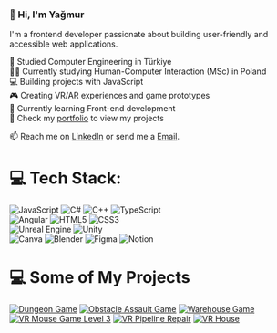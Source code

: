 ### 👋 Hi, I'm Yağmur

I'm a frontend developer passionate about building user-friendly and accessible web applications.<br/>

🧠 Studied Computer Engineering in Türkiye<br/>
👩‍💻 Currently studying Human-Computer Interaction (MSc) in Poland<br/>
💻 Building projects with JavaScript<br/>
🎮 Creating VR/AR experiences and game prototypes<br/>
🎯 Currently learning Front-end development<br/>
📃 Check my [portfolio](https://yagmuraslanportfolio.framer.website/) to view my projects<br/>

📫 Reach me on [LinkedIn](https://www.linkedin.com/in/aslanyagmur/) or send me a [Email](aslanyagmurr1@gmail.com).

# 💻 Tech Stack:
![JavaScript](https://img.shields.io/badge/javascript-%23323330.svg?style=for-the-badge&logo=javascript&logoColor=%23F7DF1E) 
![C#](https://img.shields.io/badge/c%23-%23239120.svg?style=for-the-badge&logo=csharp&logoColor=white) 
![C++](https://img.shields.io/badge/c++-%2300599C.svg?style=for-the-badge&logo=c%2B%2B&logoColor=white)
![TypeScript](https://img.shields.io/badge/typescript-%23007ACC.svg?style=for-the-badge&logo=typescript&logoColor=white)<br/>
![Angular](https://img.shields.io/badge/angular-%23DD0031.svg?style=for-the-badge&logo=angular&logoColor=white) 
![HTML5](https://img.shields.io/badge/html5-%23E34F26.svg?style=for-the-badge&logo=html5&logoColor=white) 
![CSS3](https://img.shields.io/badge/css3-%231572B6.svg?style=for-the-badge&logo=css3&logoColor=white)<br/>
![Unreal Engine](https://img.shields.io/badge/unrealengine-%23313131.svg?style=for-the-badge&logo=unrealengine&logoColor=white) 
![Unity](https://img.shields.io/badge/unity-%23000000.svg?style=for-the-badge&logo=unity&logoColor=white)<br/>
![Canva](https://img.shields.io/badge/Canva-%2300C4CC.svg?style=for-the-badge&logo=Canva&logoColor=white) 
![Blender](https://img.shields.io/badge/blender-%23F5792A.svg?style=for-the-badge&logo=blender&logoColor=white) 
![Figma](https://img.shields.io/badge/figma-%23F24E1E.svg?style=for-the-badge&logo=figma&logoColor=white)
![Notion](https://img.shields.io/badge/Notion-%23000000.svg?style=for-the-badge&logo=notion&logoColor=white)

# 💻 Some of My Projects
<!-- BEGIN YOUTUBE-CARDS -->
[![Dungeon Game](https://ytcards.demolab.com/?id=pxZp3XeyPQI&title=Dungeon+Game&background_color=%23ffffff&title_color=%2324292f&stats_color=%2357606a&max_title_lines=1&width=250&border_radius=5&duration=47 "Dungeon Game")](https://youtu.be/pxZp3XeyPQI)
[![Obstacle Assault Game](https://ytcards.demolab.com/?id=gf5BmwVqmAg&title=Obstacle+Assault+Game&background_color=%23ffffff&title_color=%2324292f&stats_color=%2357606a&max_title_lines=1&width=250&border_radius=5&duration=50 "Obstacle Assault Game")](https://youtu.be/gf5BmwVqmAg)
[![Warehouse Game](https://ytcards.demolab.com/?id=eP4nDmkP8hg&title=Warehouse+Game&background_color=%23ffffff&title_color=%2324292f&stats_color=%2357606a&max_title_lines=1&width=250&border_radius=5&duration=23 "Warehouse Game")](https://youtu.be/eP4nDmkP8hg)
[![VR Mouse Game Level 3](https://ytcards.demolab.com/?id=agikOzgZhsw&title=VR+Mouse+Game+Level+3&background_color=%23ffffff&title_color=%2324292f&stats_color=%2357606a&max_title_lines=1&width=250&border_radius=5&duration=41 "VR Mouse Game Level 3")](https://youtu.be/agikOzgZhsw)
[![VR Pipeline Repair](https://ytcards.demolab.com/?id=gChLn5rHfcw&title=VR+Pipeline+Repair&background_color=%23ffffff&title_color=%2324292f&stats_color=%2357606a&max_title_lines=1&width=250&border_radius=5&duration=64 "VR Pipeline Repair")](https://youtu.be/gChLn5rHfcw)
[![VR House](https://ytcards.demolab.com/?id=t233L7zYKFA&title=VR+House&background_color=%23ffffff&title_color=%2324292f&stats_color=%2357606a&max_title_lines=1&width=250&border_radius=5&duration=34 "VR House")](https://youtu.be/t233L7zYKFA)
<!-- END YOUTUBE-CARDS -->
